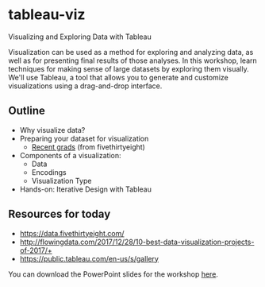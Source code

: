 # tableau-viz
Visualizing and Exploring Data with Tableau

Visualization can be used as a method for exploring and analyzing data, as well as for presenting final results of those analyses. In this workshop, learn techniques for making sense of large datasets by exploring them visually. We'll use Tableau, a tool that allows you to generate and customize visualizations using a drag-and-drop interface.

## Outline

* Why visualize data?
* Preparing your dataset for visualization
    * [Recent grads](https://raw.githubusercontent.com/cornell-colab/tableau-viz/master/college-majors-from-538/recent-grads.csv) (from fivethirtyeight)
* Components of a visualization:
    * Data
    * Encodings
    * Visualization Type
* Hands-on: Iterative Design with Tableau


## Resources for today

* https://data.fivethirtyeight.com/
* http://flowingdata.com/2017/12/28/10-best-data-visualization-projects-of-2017/+
* https://public.tableau.com/en-us/s/gallery

You can download the PowerPoint slides for the workshop [here](https://cornell.box.com/s/que80it8w72mp3a3tf251xljp0bb86h9).
